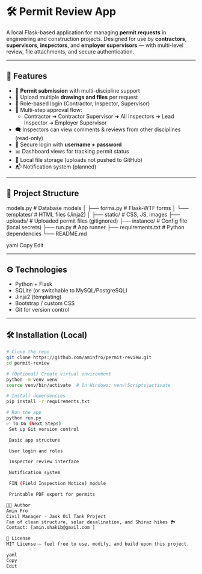 # 🛠️ Permit Review App

A local Flask-based application for managing **permit requests** in engineering and construction projects. Designed for use by **contractors**, **supervisors**, **inspectors**, and **employer supervisors** — with multi-level review, file attachments, and secure authentication.

---

## 🚀 Features

- 📄 **Permit submission** with multi-discipline support
- 📎 Upload multiple **drawings and files** per request
- 👤 Role-based login (Contractor, Inspector, Supervisor)
- 🔁 Multi-step approval flow:
  - Contractor ➜ Contractor Supervisor ➜ All Inspectors ➜ Lead Inspector ➜ Employer Supervisor
- 🗨️ Inspectors can view comments & reviews from other disciplines (read-only)
- 🔐 Secure login with **username + password**
- 📊 Dashboard views for tracking permit status
- 📁 Local file storage (uploads not pushed to GitHub)
- 📬 Notification system (planned)

---

## 📁 Project Structure

 models.py # Database models │ ├── forms.py # Flask-WTF forms │ └── templates/ # HTML files (Jinja2) │ ├── static/ # CSS, JS, images ├── uploads/ # Uploaded permit files (gitignored) ├── instance/ # Config file (local secrets) ├── run.py # App runner ├── requirements.txt # Python dependencies └── README.md

yaml
Copy
Edit


---

## ⚙️ Technologies

- Python + Flask
- SQLite (or switchable to MySQL/PostgreSQL)
- Jinja2 (templating)
- Bootstrap / custom CSS
- Git for version control

---

## 🛠️ Installation (Local)

```bash
# Clone the repo
git clone https://github.com/aminfro/permit-review.git
cd permit-review

# (Optional) Create virtual environment
python -m venv venv
source venv/bin/activate  # On Windows: venv\Scripts\activate

# Install dependencies
pip install -r requirements.txt

# Run the app
python run.py
✅ To Do (Next Steps)
 Set up Git version control

 Basic app structure

 User login and roles

 Inspector review interface

 Notification system

 FIN (Field Inspection Notice) module

 Printable PDF export for permits

👨‍💼 Author
Amin Fro
Civil Manager - Jask Oil Tank Project
Fan of clean structure, solar desalination, and Shiraz hikes 🏞️
Contact: [amin.shakib@gmail.com ]

📜 License
MIT License – feel free to use, modify, and build upon this project.

yaml
Copy
Edit
